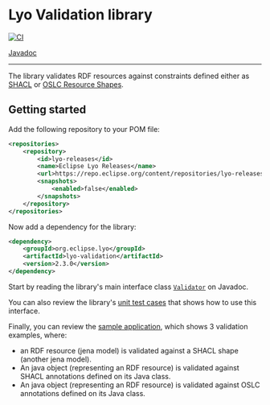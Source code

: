 # Lyo Validation library

[![CI](https://github.com/eclipse/lyo.validation/workflows/CI/badge.svg?branch=master)](https://github.com/eclipse/lyo.validation/actions?query=workflow%3ACI)

[Javadoc](https://download.eclipse.org/lyo/docs/validation/latest)

---

The library validates RDF resources against constraints defined either as [SHACL](https://www.w3.org/TR/shacl/) or [OSLC Resource Shapes](http://docs.oasis-open.org/oslc-core/oslc-core/v3.0/cs01/part6-resource-shape/oslc-core-v3.0-cs01-part6-resource-shape.html).

## Getting started

Add the following repository to your POM file:

```xml
<repositories>
    <repository>
        <id>lyo-releases</id>
        <name>Eclipse Lyo Releases</name>
        <url>https://repo.eclipse.org/content/repositories/lyo-releases/</url>
        <snapshots>
            <enabled>false</enabled>
        </snapshots>
    </repository>
</repositories>
```

Now add a dependency for the library:

```xml
<dependency>
    <groupId>org.eclipse.lyo</groupId>
    <artifactId>lyo-validation</artifactId>
    <version>2.3.0</version>
</dependency>
```

Start by reading the library's main interface class [`Validator`](http://download.eclipse.org/lyo/docs/validation/2.3.0/org/eclipse/lyo/validation/Validator.html) on Javadoc.

You can also review the library's [unit test cases](https://github.com/eclipse/lyo-validation/tree/master/src/test/java/org/eclipse/lyo/validation) that shows how to use this interface. 

Finally, you can review the [sample application](https://github.com/eclipse/lyo-validation/blob/master/src/test/java/org/eclipse/lyo/validation/ValidationExample.java), which shows 3 validation examples, where:

* an RDF resource (jena model) is validated against a SHACL shape (another jena model).
* An java object (representing an RDF resource) is validated against SHACL annotations defined on its Java class.
* An java object (representing an RDF resource) is validated against OSLC annotations defined on its Java class.

